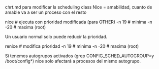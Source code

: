 chrt.md para modificar la scheduling class
Nice = amabilidad, cuanto de amable va a ser un proceso con el resto

nice <CMD>      # ejecuta con prioridad modificada (para OTHER)
  -n 19           # minima
  -n -20          # maxima (root)

Un usuario normal solo puede reducir la prioridad.

renice <PID>    # modifica prioridad
  -n 19           # minima
  -n -20          # maxima (root)


Si tenemos autogrupos activados (grep CONFIG_SCHED_AUTOGROUP=y /boot/config*) nice solo afectará a procesos del mismo autogrupo.
